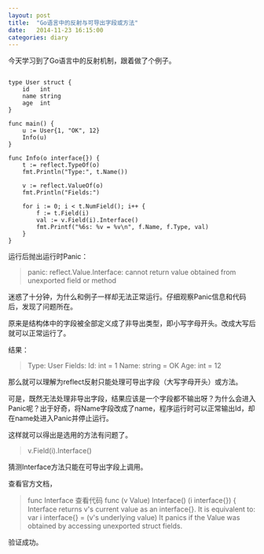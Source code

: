 ```yaml
---
layout: post
title:  "Go语言中的反射与可导出字段或方法"
date:   2014-11-23 16:15:00
categories: diary
---
```


今天学习到了Go语言中的反射机制，跟着做了个例子。

```

type User struct {
	id   int
	name string
	age  int
}

func main() {
	u := User{1, "OK", 12}
	Info(u)
}

func Info(o interface{}) {
	t := reflect.TypeOf(o)
	fmt.Println("Type:", t.Name())

	v := reflect.ValueOf(o)
	fmt.Println("Fields:")

	for i := 0; i < t.NumField(); i++ {
		f := t.Field(i)
		val := v.Field(i).Interface()
		fmt.Printf("%6s: %v = %v\n", f.Name, f.Type, val)
	}
}

```

运行后抛出运行时Panic：

> panic: reflect.Value.Interface: cannot return value obtained from unexported field or method

迷惑了十分钟，为什么和例子一样却无法正常运行。仔细观察Panic信息和代码后，发现了问题所在。

原来是结构体中的字段被全部定义成了非导出类型，即小写字母开头。改成大写后就可以正常运行了。

结果：

> 	Type: User
	Fields:
	    Id: int = 1
	  Name: string = OK
	   Age: int = 12
	   
	   
那么就可以理解为reflect反射只能处理可导出字段（大写字母开头）或方法。

可是，既然无法处理非导出字段，结果应该是一个字段都不输出呀？为什么会进入Panic呢？出于好奇，将Name字段改成了name，程序运行时可以正常输出Id，却在name处进入Panic并停止运行。

这样就可以得出是选用的方法有问题了。

> v.Field(i).Interface()

猜测Interface方法只能在可导出字段上调用。

查看官方文档，

> func Interface  查看代码
func (v Value) Interface() (i interface{}) {
Interface returns v's current value as an interface{}. It is equivalent to:
var i interface{} = (v's underlying value)
It panics if the Value was obtained by accessing unexported struct fields.

验证成功。